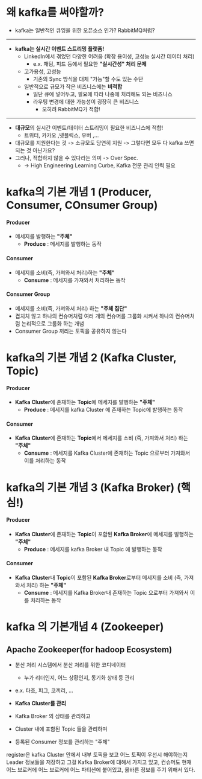 # 왜 kafka를 써야할까? 

- kafka는 일반적인 큐잉을 위한 오픈소스 인가? RabbitMQ처럼? 

---
- **kafka는 실시간 이벤트 스트리밍 플랫폼!**
    - LinkedIn에서 겪었던 다양한 어려움 (확장 용이성, 고성능 실시간 데이터 처리)
      - e.x. 채팅, 피드 등에서 필요한 **"실시간성" 처리 문제**
    - 고가용성, 고성능
      - 기존의 Sync 방식을 대체 "가능"할 수도 있는 수단
  - 일반적으로 규모가 작은 비즈니스에는 **비적합**
    - 일단 큐에 넣어두고, 필요에 따라 나중에 처리해도 되는 비즈니스
    - 라우팅 변경에 대한 가능성이 굉장히 큰 비즈니스 
      - 오히려 RabbitMQ가 적합!

---
- **대규모**의 실시간 이벤트/데이터 스트리밍이 필요한 비즈니스에 적합!
  - 트위터, 카카오 ,넷플릭스, 우버 ,...
- 대규모를 지원한다는 것 -> 소규모도 당연히 지원 -> 그렇다면 모두 다 kafka 쓰면되는 것 아닌가요?
- 그러나, 적합하지 않을 수 있다라는 의미 -> Over Spec.
  - -> High Engineering Learning Curbe, Kafka 전문 관리 인력 필요


# kafka의 기본 개념 1 (Producer, Consumer, COnsumer Group)

#### Producer
- 메세지를 발행하는 **"주체"**
  - **Produce** : 메세지를 발행하는 동작

#### Consumer
- 메세지를 소비(즉, 가져와서 처리)하는 **"주체"**
  - **Consume** : 메세지를 가져와서 처리하는 동작 

#### Consumer Group
- 메세지를 소비(즉, 가져와서 처리) 하는 **"주체 집단"**
- 겹치치 않고 하나의 컨슈머처럼 여러 개의 컨슈머를 그룹화 시켜서 하나의 컨슈머처럼 논리적으로 그룹화 하는 개념 
- Consumer Group 끼리는 토픽을 공유하지 않는다

# kafka의 기본 개념 2 (Kafka Cluster, Topic)
 
#### Producer
- **Kafka Cluster**에 존재하는 **Topic**에 메세지를 발행하는 **"주체"**
  -  **Produce** : 메세지를 kafka Cluster 에 존재하는 Topic에 발행하는 동작

#### Consumer
- **Kafka Cluster**에 존재하는 **Topic**에서 메세지를 소비 (즉, 가져와서 처리) 하는 **"주체"**
  - **Consume** : 메세지를 Kafka Cluster에 존재하는 Topic 으로부터 가져와서 이를 처리하는 동작


# kafka의 기본 개념 3 (Kafka Broker) (핵심!)
#### Producer
- **Kafka Cluster**에 존재하는 **Topic**이 포함된 **Kafka Broker**에 메세지를 발행하는 **"주체"**
    -  **Produce** : 메세지를 kafka Broker 내 Topic 에 발행하는 동작

#### Consumer
- **Kafka Cluster**내 **Topic**이 포함된 **Kafka Broker**로부터 메세지를 소비 (즉, 가져와서 처리) 하는 **"주체"**
    - **Consume** : 메세지를 Kafka Broker내 존재하는 Topic 으로부터 가져와서 이를 처리하는 동작


# kafka 의 기본개념 4 (Zookeeper)
## Apache Zookeeper(for hadoop Ecosystem)
- 분산 처리 시스템에서 분산 처리를 위한 코디네이터
  - 누가 리더인지, 어느 상황인지, 동기화 상태 등 관리
- e.x. 타조, 피그, 코끼리, ...

- **Kafka Cluster를 관리**
- Kafka Broker 의 상태를 관리하고 
- Cluster 내에 포함된 Topic 들을 관리하며
- 등록된 Consumer 정보를 관리하는 "주체"

register은 kafka Cluster 안에서 내부 토픽을 보고 어느 토픽이 우선시 해야하는지 Leader 정보들을 저장하고 그걸 Kafka Broker에 대해서 가지고 있고, 
컨슈머도 현재 어느 브로커에 어느 브로커에 어느 파티션에 붙어있고, 옳바른 정보를 주기 위해서 있다.











